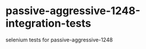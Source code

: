 passive-aggressive-1248-integration-tests
=========================================

selenium tests for passive-aggressive-1248
